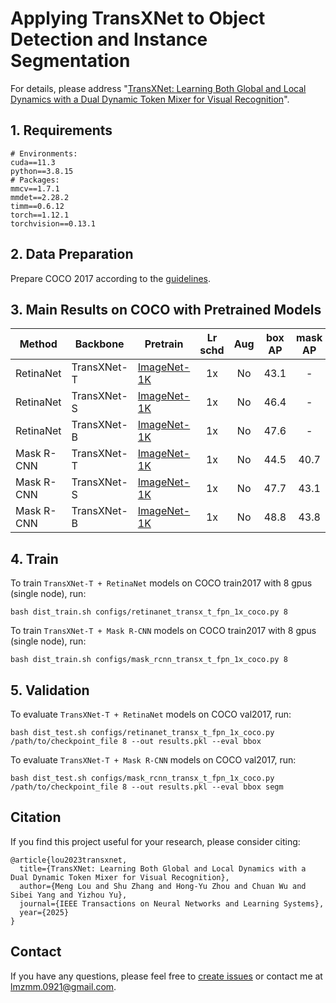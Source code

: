 # Applying TransXNet to Object Detection and Instance Segmentation

For details, please address "[TransXNet: Learning Both Global and Local Dynamics with a Dual Dynamic Token Mixer for Visual Recognition](https://arxiv.org/abs/2310.19380)".   

## 1. Requirements
```
# Environments:
cuda==11.3
python==3.8.15
# Packages:
mmcv==1.7.1
mmdet==2.28.2
timm==0.6.12
torch==1.12.1
torchvision==0.13.1
```


## 2. Data Preparation

Prepare COCO 2017 according to the [guidelines](https://github.com/open-mmlab/mmdetection/blob/2.x/docs/en/1_exist_data_model.md).  

## 3. Main Results on COCO with Pretrained Models


| Method     | Backbone | Pretrain    | Lr schd | Aug | box AP | mask AP | Config                                               | Download |
|------------|----------|-------------|:-------:|:---:|:------:|:-------:|------------------------------------------------------|----------|
| RetinaNet  | TransXNet-T | [ImageNet-1K](https://github.com/LMMMEng/TransXNet/releases/download/v1.0/transx-t.pth.tar) |    1x   |  No |  43.1  |    -    | [config](configs/retinanet_transx_t_fpn_1x_coco.py) | [log](https://github.com/LMMMEng/TransXNet/releases/download/v1.0/retinanet_tiny.log.json) & [model](https://github.com/LMMMEng/TransXNet/releases/download/v1.0/retinanet_tiny.pth) |
| RetinaNet  | TransXNet-S | [ImageNet-1K](https://github.com/LMMMEng/TransXNet/releases/download/v1.0/transx-s.pth.tar) |    1x   |  No |  46.4  |    -    | [config](configs/retinanet_transx_s_fpn_1x_coco.py) | [log](https://github.com/LMMMEng/TransXNet/releases/download/v1.0/retinanet_small.log.json) & [model](https://github.com/LMMMEng/TransXNet/releases/download/v1.0/retinanet_small.pth) |
| RetinaNet  | TransXNet-B | [ImageNet-1K](https://github.com/LMMMEng/TransXNet/releases/download/v1.0/transx-b.pth.tar) |    1x   |  No |  47.6  |    -    | [config](configs/retinanet_transx_b_fpn_1x_coco.py) | [log](https://github.com/LMMMEng/TransXNet/releases/download/v1.0/reinanet_base.log.json) & [model](https://github.com/LMMMEng/TransXNet/releases/download/v1.0/retinanet_base.pth) |
| Mask R-CNN | TransXNet-T | [ImageNet-1K](https://github.com/LMMMEng/TransXNet/releases/download/v1.0/transx-t.pth.tar) |    1x   |  No |  44.5 |   40.7  | [config](configs/mask_rcnn_transx_t_fpn_1x_coco.py) | [log](https://github.com/LMMMEng/TransXNet/releases/download/v1.0/maskrcnn_tiny.log.json) & [model](https://github.com/LMMMEng/TransXNet/releases/download/v1.0/maskrcnn_tiny.pth) |
| Mask R-CNN | TransXNet-S | [ImageNet-1K](https://github.com/LMMMEng/TransXNet/releases/download/v1.0/transx-s.pth.tar) |    1x   |  No |  47.7  |   43.1  | [config](configs/mask_rcnn_transx_s_fpn_1x_coco.py) | [log](https://github.com/LMMMEng/TransXNet/releases/download/v1.0/maskrcnn_small.log.json) & [model](https://github.com/LMMMEng/TransXNet/releases/download/v1.0/maskrcnn_small.pth) |
| Mask R-CNN | TransXNet-B | [ImageNet-1K](https://github.com/LMMMEng/TransXNet/releases/download/v1.0/transx-b.pth.tar) |    1x   |  No |  48.8  |   43.8  | [config](configs/mask_rcnn_transx_b_fpn_1x_coco.py) | [log](https://github.com/LMMMEng/TransXNet/releases/download/v1.0/maskrcnn_base.log.json) & [model](https://github.com/LMMMEng/TransXNet/releases/download/v1.0/maskrcnn_base.pth) |


## 4. Train
To train ``TransXNet-T + RetinaNet`` models on COCO train2017 with 8 gpus (single node), run:
```
bash dist_train.sh configs/retinanet_transx_t_fpn_1x_coco.py 8
```
To train ``TransXNet-T + Mask R-CNN`` models on COCO train2017 with 8 gpus (single node), run:
```
bash dist_train.sh configs/mask_rcnn_transx_t_fpn_1x_coco.py 8
```

## 5. Validation
To evaluate ``TransXNet-T + RetinaNet`` models on COCO val2017, run:
```
bash dist_test.sh configs/retinanet_transx_t_fpn_1x_coco.py /path/to/checkpoint_file 8 --out results.pkl --eval bbox
```
To evaluate ``TransXNet-T + Mask R-CNN`` models on COCO val2017, run:
```
bash dist_test.sh configs/mask_rcnn_transx_t_fpn_1x_coco.py /path/to/checkpoint_file 8 --out results.pkl --eval bbox segm
```

## Citation
If you find this project useful for your research, please consider citing:
```
@article{lou2023transxnet,
  title={TransXNet: Learning Both Global and Local Dynamics with a Dual Dynamic Token Mixer for Visual Recognition},
  author={Meng Lou and Shu Zhang and Hong-Yu Zhou and Chuan Wu and Sibei Yang and Yizhou Yu},
  journal={IEEE Transactions on Neural Networks and Learning Systems},
  year={2025}
}
```

## Contact
If you have any questions, please feel free to [create issues](https://github.com/LMMMEng/TransXNet/issues) or contact me at lmzmm.0921@gmail.com.
